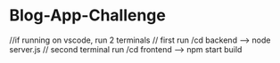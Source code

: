 # Blog-App-Challenge

//if running on vscode, run 2 terminals
// first run /cd backend  --> node server.js
// second terminal run /cd frontend --> npm start build
